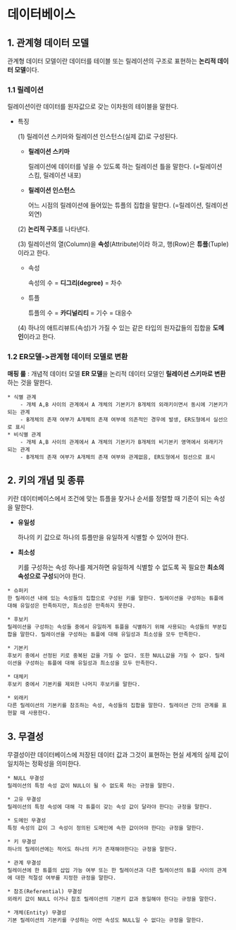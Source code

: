 # 데이터베이스



## 1. 관계형 데이터 모델

관계형 데이터 모델이란 데이터를 테이블 또는 릴레이션의 구조로 표현하는 **논리적 데이터 모델**이다.

### 1.1 릴레이션

릴레이션이란 데이터를 원자값으로 갖는 이차원의 테이블을 말한다.

* 특징

  (1) 릴레이션 스키마와 릴레이션 인스턴스(실제 값)로 구성된다.

   - **릴레이션 스키마**

     릴레이션에 데이터를 넣을 수 있도록 하는 릴레이션 틀을 말한다. (=릴레이션 스킴, 릴레이션 내포)

  - **릴레이션 인스턴스**

    어느 시점의 릴레이션에 들어있는 튜플의 집합을 말한다. (=릴레이션, 릴레이션 외연)

  (2) **논리적 구조**를 나타낸다.

  (3) 릴레이션의 열(Column)을 **속성**(Attribute)이라 하고, 행(Row)은 **튜플**(Tuple)이라고 한다.

   - 속성 

     속성의 수 = **디그리(degree)** = 차수

   - 튜플

     튜플의 수 = **카디널리티** = 기수 = 대응수

  (4) 하나의 애트리뷰트(속성)가 가질 수 있는 같은 타입의 원자값들의 집합을 **도메인**이라고 한다.

### 1.2 ER모델->관계형 데이터 모델로 변환

**매핑 룰** : 개념적 데이터 모델 **ER 모델**을 논리적 데이터 모델인 **릴레이션 스키마로 변환**하는 것을 말한다.

	* 식별 관계
		- 개체 A,B 사이의 관계에서 A 개체의 기본키가 B개체의 외래키이면서 동시에 기본키가 되는 관계
		- B개체의 존재 여부가 A개체의 존재 여부에 의존적인 경우에 발생, ER도형에서 실선으로 표시
	* 비식별 관계 
		- 개체 A,B 사이의 관계에서 A 개체의 기본키가 B개체의 비기본키 영역에서 외래키가 되는 관계
		- B개체의 존재 여부가 A개체의 존재 여부와 관계없음, ER도형에서 점선으로 표시



## 2. 키의 개념 및 종류

키란 데이터베이스에서 조건에 맞는 튜플을 찾거나 순서를 정렬할 때 기준이 되는 속성을 말한다.

* **유일성** 

  하나의 키 값으로 하나의 튜플만을 유일하게 식별할 수 있어야 한다.

* **최소성** 

  키를 구성하는 속성 하나를 제거하면 유일하게 식별할 수 없도록 꼭 필요한 **최소의 속성으로 구성**되어야 한다. 

```
* 슈퍼키
한 릴레이션 내에 있는 속성들의 집합으로 구성된 키를 말한다. 릴레이션을 구성하는 튜플에 대해 유일성은 만족하지만, 최소성은 만족하지 못한다.

* 후보키
릴레이션을 구성하는 속성들 중에서 유일하게 튜플을 식별하기 위해 사용되는 속성들의 부분집합을 말한다. 릴레이션을 구성하는 튜플에 대해 유일성과 최소성을 모두 만족한다.

* 기본키
후보키 중에서 선정된 키로 중복된 값을 가질 수 없다. 또한 NULL값을 가질 수 없다. 릴레이션을 구성하는 튜플에 대해 유일성과 최소성을 모두 만족한다. 

* 대체키
후보키 중에서 기본키를 제외한 나머지 후보키를 말한다.

* 외래키
다른 릴레이션의 기본키를 참조하는 속성, 속성들의 집합을 말한다. 릴레이션 간의 관계를 표현할 때 사용한다.
```



## 3. 무결성

무결성이란 데이터베이스에 저장된 데이터 값과 그것이 표현하는 현실 세계의 실제 값이 일치하는 정확성을 의미한다.

```
* NULL 무결성
릴레이션의 특정 속성 값이 NULL이 될 수 없도록 하는 규정을 말한다.

* 고유 무결성
릴레이션의 특정 속성에 대해 각 튜플이 갖는 속성 값이 달라야 한다는 규정을 말한다.

* 도메인 무결성
특정 속성의 값이 그 속성이 정의된 도메인에 속한 값이어야 한다는 규정을 말한다.

* 키 무결성
하나의 릴레이션에는 적어도 하나의 키가 존재해야한다는 규정을 말한다.

* 관계 무결성
릴레이션에 한 튜플의 삽입 가능 여부 또는 한 릴레이션과 다른 릴레이션의 튜플 사이의 관계에 대한 적절성 여부를 지정한 규정을 말한다. 

* 참조(Referential) 무결성
외래키 값이 NULL 이거나 참조 릴레이션의 기본키 값과 동일해야 한다는 규정을 말한다.

* 개체(Entity) 무결성
기본 릴레이션의 기본키를 구성하는 어떤 속성도 NULL일 수 없다는 규정을 말한다.
```
